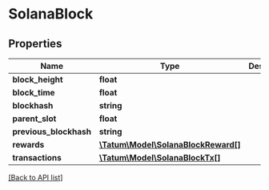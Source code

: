 # SolanaBlock

## Properties

Name | Type | Description | Notes
------------ | ------------- | ------------- | -------------
**block_height** | **float** |  | [optional]
**block_time** | **float** |  | [optional]
**blockhash** | **string** |  | [optional]
**parent_slot** | **float** |  | [optional]
**previous_blockhash** | **string** |  | [optional]
**rewards** | [**\Tatum\Model\SolanaBlockReward[]**](SolanaBlockReward.md) |  | [optional]
**transactions** | [**\Tatum\Model\SolanaBlockTx[]**](SolanaBlockTx.md) |  | [optional]

[[Back to API list]](../../README.md#api-endpoints)
